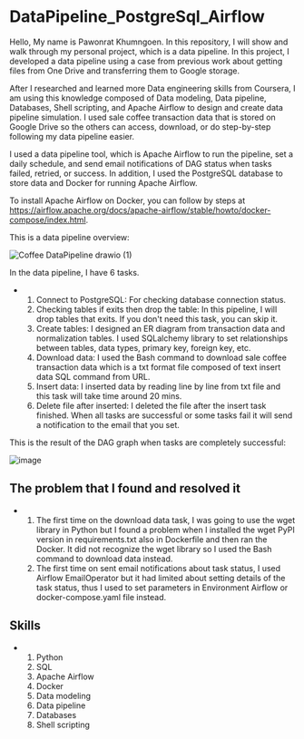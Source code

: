 # DataPipeline_PostgreSql_Airflow

Hello, My name is Pawonrat Khumngoen. In this repository, I will show and walk through my personal project, which is a data pipeline. In this project, I developed a data pipeline using a case from previous work about getting files from One Drive and transferring them to Google storage. 

After I researched and learned more Data engineering skills from Coursera, I am using this knowledge composed of Data modeling, Data pipeline, Databases, Shell scripting, and Apache Airflow to design and create data pipeline simulation. I used sale coffee transaction data that is stored on Google Drive so the others can access, download, or do step-by-step following my data pipeline easier.

I used a data pipeline tool, which is Apache Airflow to run the pipeline, set a daily schedule, and send email notifications of DAG status when tasks failed, retried, or success. In addition, I used the PostgreSQL database to store data and Docker for running Apache Airflow. 

To install Apache Airflow on Docker, you can follow by steps at https://airflow.apache.org/docs/apache-airflow/stable/howto/docker-compose/index.html.

This is a data pipeline overview:

![Coffee DataPipeline drawio (1)](https://github.com/pawonrat-kh/DataPipeline_PostgreSql_Airflow/assets/90255313/9d951855-fc3b-463a-8fda-ed1ce8bd8f75)

In the data pipeline, I have 6 tasks.
* 1. Connect to PostgreSQL: For checking database connection status.
  2. Checking tables if exits then drop the table: In this pipeline, I will drop tables that exits. If you don't need this task, you can skip it.
  3. Create tables: I designed an ER diagram from transaction data and normalization tables. I used SQLalchemy library to set relationships between tables, data types, primary key, foreign key, etc.
  4. Download data: I used the Bash command to download sale coffee transaction data which is a txt format file composed of text insert data SQL command from URL.
  5. Insert data: I inserted data by reading line by line from txt file and this task will take time around 20 mins.
  6. Delete file after inserted: I deleted the file after the insert task finished.
  When all tasks are successful or some tasks fail it will send a notification to the email that you set.

This is the result of the DAG graph when tasks are completely successful:

![image](https://github.com/pawonrat-kh/DataPipeline_PostgreSql_Airflow/assets/90255313/760f676f-c05e-4a13-8763-1b43c69e91ff)

## The problem that I found and resolved it
* 1. The first time on the download data task, I was going to use the wget library in Python but I found a problem when I installed the wget PyPI version in requirements.txt also in Dockerfile and then ran the Docker. It did not recognize the wget library so I used the Bash command to download data instead.
  2. The first time on sent email notifications about task status, I used Airflow EmailOperator but it had limited about setting details of the task status, thus I used to set parameters in Environment Airflow or docker-compose.yaml file instead.

## Skills
* 1. Python
  2. SQL
  3. Apache Airflow
  4. Docker
  5. Data modeling
  6. Data pipeline
  7. Databases
  8. Shell scripting
     

